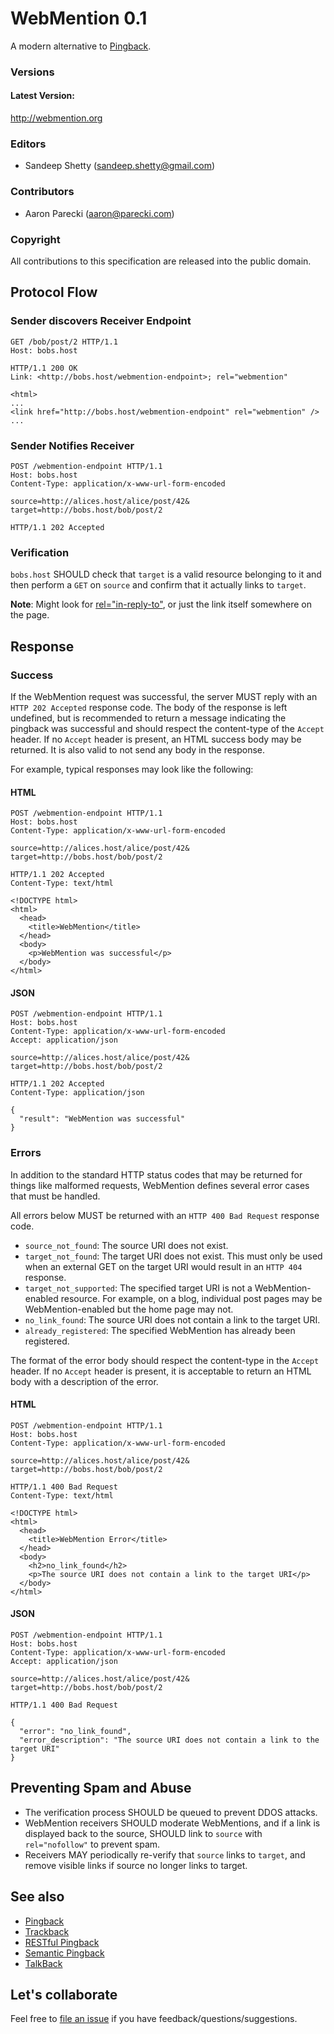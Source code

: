 # WebMention 0.1

A modern alternative to [Pingback](http://www.hixie.ch/specs/pingback/pingback).


### Versions

#### Latest Version:
http://webmention.org


### Editors
* Sandeep Shetty (sandeep.shetty@gmail.com)

### Contributors
* Aaron Parecki (aaron@parecki.com)

### Copyright
All contributions to this specification are released into the public domain.


## Protocol Flow

### Sender discovers Receiver Endpoint

```http
GET /bob/post/2 HTTP/1.1
Host: bobs.host
```
```http
HTTP/1.1 200 OK
Link: <http://bobs.host/webmention-endpoint>; rel="webmention"

<html>
...
<link href="http://bobs.host/webmention-endpoint" rel="webmention" />
...
```


### Sender Notifies Receiver

```http
POST /webmention-endpoint HTTP/1.1
Host: bobs.host
Content-Type: application/x-www-url-form-encoded

source=http://alices.host/alice/post/42&
target=http://bobs.host/bob/post/2
```
```http
HTTP/1.1 202 Accepted
```

### Verification
`bobs.host` SHOULD check that `target` is a valid resource belonging to it and then perform a `GET` on `source` and confirm that it actually links to `target`.

**Note**: Might look for [rel="in-reply-to"](http://microformats.org/wiki/comment-brainstorming#hAtom_and_in-reply-to), or just the link itself somewhere on the page.

## Response

### Success

If the WebMention request was successful, the server MUST reply with an `HTTP 202 Accepted` response code. The body of the response is left undefined, but is recommended to return a message indicating the pingback was successful and should respect the content-type of the `Accept` header. If no `Accept` header is present, an HTML success body may be returned. It is also valid to not send any body in the response.

For example, typical responses may look like the following:

#### HTML

```http
POST /webmention-endpoint HTTP/1.1
Host: bobs.host
Content-Type: application/x-www-url-form-encoded

source=http://alices.host/alice/post/42&
target=http://bobs.host/bob/post/2
```
```http
HTTP/1.1 202 Accepted
Content-Type: text/html

<!DOCTYPE html>
<html>
  <head>
    <title>WebMention</title>
  </head>
  <body>
	<p>WebMention was successful</p>
  </body>
</html>
```

#### JSON

```http
POST /webmention-endpoint HTTP/1.1
Host: bobs.host
Content-Type: application/x-www-url-form-encoded
Accept: application/json

source=http://alices.host/alice/post/42&
target=http://bobs.host/bob/post/2
```
```http
HTTP/1.1 202 Accepted
Content-Type: application/json

{
  "result": "WebMention was successful"
}
```


### Errors

In addition to the standard HTTP status codes that may be returned for things like malformed requests, WebMention defines several error cases that must be handled.

All errors below MUST be returned with an `HTTP 400 Bad Request` response code.

* `source_not_found`: The source URI does not exist.
* `target_not_found`: The target URI does not exist. This must only be used when an external GET on the target URI would result in an `HTTP 404` response.
* `target_not_supported`: The specified target URI is not a WebMention-enabled resource. For example, on a blog, individual post pages may be WebMention-enabled but the home page may not.
* `no_link_found`: The source URI does not contain a link to the target URI.
* `already_registered`: The specified WebMention has already been registered.

The format of the error body should respect the content-type in the `Accept` header. If no `Accept` header is present, it is acceptable to return an HTML body with a description of the error.

#### HTML

```http
POST /webmention-endpoint HTTP/1.1
Host: bobs.host
Content-Type: application/x-www-url-form-encoded

source=http://alices.host/alice/post/42&
target=http://bobs.host/bob/post/2
```
```http
HTTP/1.1 400 Bad Request
Content-Type: text/html

<!DOCTYPE html>
<html>
  <head>
    <title>WebMention Error</title>
  </head>
  <body>
    <h2>no_link_found</h2>
    <p>The source URI does not contain a link to the target URI</p>
  </body>
</html>
```

#### JSON

```http
POST /webmention-endpoint HTTP/1.1
Host: bobs.host
Content-Type: application/x-www-url-form-encoded
Accept: application/json

source=http://alices.host/alice/post/42&
target=http://bobs.host/bob/post/2
```
```http
HTTP/1.1 400 Bad Request

{
  "error": "no_link_found",
  "error_description": "The source URI does not contain a link to the target URI"
}
```



## Preventing Spam and Abuse
* The verification process SHOULD be queued to prevent DDOS attacks.
* WebMention receivers SHOULD moderate WebMentions, and if a link is displayed back to the source, SHOULD link to `source` with `rel="nofollow"` to prevent spam.
* Receivers MAY periodically re-verify that `source` links to `target`, and remove visible links if source no longer links to target.



## See also

* [Pingback](http://www.hixie.ch/specs/pingback/pingback)
* [Trackback](http://archive.cweiske.de/trackback/trackback-1.2.html)
* [RESTful Pingback](http://www.w3.org/wiki/Pingback)
* [Semantic Pingback](http://aksw.org/projects/semanticpingback)
* [TalkBack](http://elie.im/publication/reclaiming-the-blogosphere-talkBack-a-secure-linkBack-protocol-for-weblogs#.UIWq_k4geoM)

## Let's collaborate
Feel free to [file an issue](https://github.com/converspace/webmention/issues) if you have feedback/questions/suggestions.

